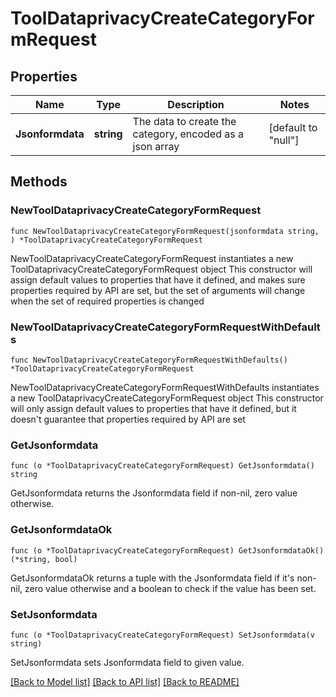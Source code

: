 # ToolDataprivacyCreateCategoryFormRequest

## Properties

Name | Type | Description | Notes
------------ | ------------- | ------------- | -------------
**Jsonformdata** | **string** | The data to create the category, encoded as a json array | [default to "null"]

## Methods

### NewToolDataprivacyCreateCategoryFormRequest

`func NewToolDataprivacyCreateCategoryFormRequest(jsonformdata string, ) *ToolDataprivacyCreateCategoryFormRequest`

NewToolDataprivacyCreateCategoryFormRequest instantiates a new ToolDataprivacyCreateCategoryFormRequest object
This constructor will assign default values to properties that have it defined,
and makes sure properties required by API are set, but the set of arguments
will change when the set of required properties is changed

### NewToolDataprivacyCreateCategoryFormRequestWithDefaults

`func NewToolDataprivacyCreateCategoryFormRequestWithDefaults() *ToolDataprivacyCreateCategoryFormRequest`

NewToolDataprivacyCreateCategoryFormRequestWithDefaults instantiates a new ToolDataprivacyCreateCategoryFormRequest object
This constructor will only assign default values to properties that have it defined,
but it doesn't guarantee that properties required by API are set

### GetJsonformdata

`func (o *ToolDataprivacyCreateCategoryFormRequest) GetJsonformdata() string`

GetJsonformdata returns the Jsonformdata field if non-nil, zero value otherwise.

### GetJsonformdataOk

`func (o *ToolDataprivacyCreateCategoryFormRequest) GetJsonformdataOk() (*string, bool)`

GetJsonformdataOk returns a tuple with the Jsonformdata field if it's non-nil, zero value otherwise
and a boolean to check if the value has been set.

### SetJsonformdata

`func (o *ToolDataprivacyCreateCategoryFormRequest) SetJsonformdata(v string)`

SetJsonformdata sets Jsonformdata field to given value.



[[Back to Model list]](../README.md#documentation-for-models) [[Back to API list]](../README.md#documentation-for-api-endpoints) [[Back to README]](../README.md)


